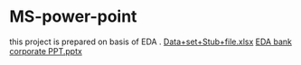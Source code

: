 # MS-power-point
this project is prepared on basis of EDA .
[Data+set+Stub+file.xlsx](https://github.com/chetna8932/MS-power-Bi/files/12463654/Data%2Bset%2BStub%2Bfile.xlsx)
[EDA bank corporate PPT.pptx](https://github.com/chetna8932/MS-power-Bi/files/12463791/EDA.bank.corporate.PPT.pptx)

